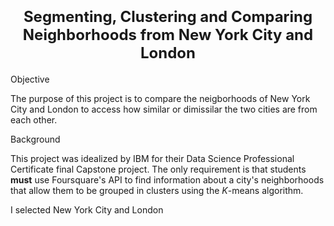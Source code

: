 <h1 align=center><font size = 5>Segmenting, Clustering and Comparing Neighborhoods from  New York City and London</font></h1>


Objective 

The purpose of this project is to compare the neigborhoods of New York City and London to access how similar or dimissilar the two cities are from each other.


Background 

This project was idealized by IBM for their Data Science Professional Certificate final Capstone project. The only requirement is that students **must** use Foursquare's API to find information about a city's neighborhoods that allow them to be grouped in clusters using the *K*-means algorithm. 

I selected New York City and London 